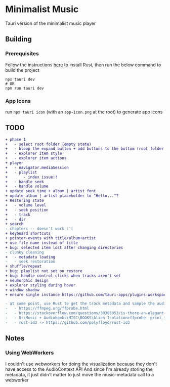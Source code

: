 # Minimalist Music
Tauri version of the minimalist music player

## Building
### Prerequisites
Follow the instructions [here](https://tauri.app/v1/guides/getting-started/prerequisites) to install Rust, then run the below command to build the project
```
npx tauri dev
# OR
npm run tauri dev
```

### App Icons
run `npx tauri icon` (with an `app-icon.png` at the root) to generate app icons

## TODO
```diff
+ phase 1
+ 	- select root folder (empty state)
+ 	- bloop the expand button + add buttons to the bottom (root folder + search + collapse)...with bloop animation as well
+ 	- explorer item style
+ 	- explorer item actions
+ player
+ 	- navigator.mediaSession
+ 	- playlist
+ 		- index issue!!
+ 	- handle seek
+ 	- handle volume
+ update seek time + album | artist font
+ update album | artist placeholder to "Hello..."?
+ Restoring state
+ 	- volume level
+ 	- seek position
+ 	- track
+	- dir
+ search
- chapters -- doesn't work :'(
+ keyboard shortcuts
+ pointer-events with title/album+artist
+ use file name instead of title
+ bug: selected item lost after changing directories
- clunky cleaning
+	- metadata loading
- 	- seek restoration
+ shuffle/repeat
+ bug: playlist not set on restore
+ bug: handle control clicks when tracks aren't set
+ neumorphic design
+ explorer styling during hover
+ window shadow
+ ensure single instance https://github.com/tauri-apps/plugins-workspace/tree/v1/plugins/single-instance

- at some point, use Rust to get the track metadata and sample the audio to fix the perf issues
- 	- https://ffmpeg.org/ffprobe.html
- 	- https://stackoverflow.com/questions/30305953/is-there-an-elegant-way-to-split-a-file-by-chapter-using-ffmpeg
-	- D:\Music + Audiobooks\MISC\BOOKS\Alien Isolation>ffprobe -print_format json -show_chapters "Alien [Isolation].m4b"
- 	- rust-id3 -> https://github.com/polyfloyd/rust-id3
```
## Notes
### Using WebWorkers
I couldn't use webworkers for doing the visualization because they don't have access to the AudioContext API
And since I'm already storing the metadata, it just didn't matter to just move the music-metadata call to a webworker
